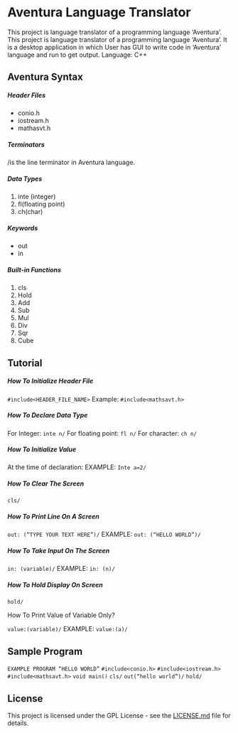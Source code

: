 # Aventura Language Translator

This project is language translator of a programming language ‘Aventura’. This project is language translator of a programming language ‘Aventura’. It is a desktop application in which User has GUI to write code in ‘Aventura’ language and run to get output.
Language: C++

## Aventura Syntax

##### Header Files

- conio.h
- iostream.h
- mathasvt.h

##### Terminators

/is the line terminator in Aventura language.

##### Data Types

1. inte (integer)
2. fl(floating point)
3. ch(char)

##### Keywords

- out
- in

##### Built-in Functions

1. cls
2. Hold
3. Add
4. Sub
5. Mul
6. Div
7. Sqr
8. Cube

## Tutorial

##### How To Initialize Header File

`#include<HEADER_FILE_NAME>`
Example:
`#include<mathsavt.h>`

##### How To Declare Data Type

For Integer: `inte n/`
For floating point: `fl n/`
For character: `ch n/`

##### How To Initialize Value

At the time of declaration:
EXAMPLE:
`Inte a=2/`

##### How To Clear The Screen

`cls/`

##### How To Print Line On A Screen

`out: (“TYPE YOUR TEXT HERE”)/`
EXAMPLE:
`out: (“HELLO WORLD”)/`

##### How To Take Input On The Screen

`in: (variable)/`
EXAMPLE:
`in: (n)/`

##### How To Hold Display On Screen

`hold/`

How To Print Value of Variable Only?

`value:(variable)/`
EXAMPLE:
`value:(a)/`

## Sample Program

`EXAMPLE PROGRAM “HELLO WORLD”`
`#include<conio.h>`
`#include<iostream.h>`
`#include<mathsavt.h>`
`void main()`
`cls/`
`out(“hello world”)/`
`hold/`

## License

This project is licensed under the GPL License - see the [LICENSE.md](https://github.com/MahamArif/aventura-language-translator/blob/master/LICENSE) file for details.

